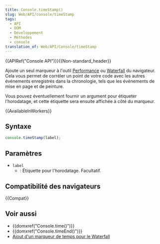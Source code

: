```yaml
---
title: Console.timeStamp()
slug: Web/API/console/timeStamp
tags:
  - API
  - DOM
  - Développement
  - Méthodes
  - console
translation_of: Web/API/Console/timeStamp
---
```


{{APIRef("Console API")}}{{Non-standard_header}}

Ajoute un seul marqueur à l'outil [Performance](https://developers.google.com/web/tools/chrome-devtools/evaluate-performance/reference) ou [Waterfall](/fr/docs/Outils/Performance/Waterfall) du navigateur. Cela vous permet de corréler un point de votre code avec les autres événements enregistrés dans la chronologie, tels que les événements de mise en page et de peinture.

Vous pouvez éventuellement fournir un argument pour étiqueter l'horodatage, et cette étiquette sera ensuite affichée à côté du marqueur.

{{AvailableInWorkers}}

## Syntaxe

```js
console.timeStamp(label);
```

## Paramètres

- `label`
  - : Étiquette pour l'horodatage. Facultatif.

## Compatibilité des navigateurs

{{Compat}}

## Voir aussi

- {{domxref("Console.time()")}}
- {{domxref("Console.timeEnd()")}}
- [Ajout d'un marqueur de temps pour le Waterfall](/fr/docs/Outils/Performance/Waterfall#Marqueurs_de_temps)
